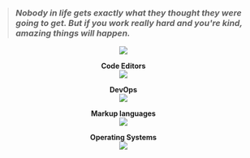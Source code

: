 > ### <i> Nobody in life gets exactly what they thought they were going to get. But if you work really hard and you're kind, amazing things will happen. </i>
<p align="center">
  <a href="https://skillicons.dev">
    <img src="https://skillicons.dev/icons?i=c,cpp,py,javascript,java" />
  </a>
</p>
<p align="center">
 <a><b>Code Editors</b><br></a>
  <a href="https://skillicons.dev">
    <img src="https://skillicons.dev/icons?i=vscode,vim,neovim,pycharm" />
  </a>
</p>
<p align="center">
 <a><b>DevOps</b></b><br></a>
  <a href="https://skillicons.dev">
    <img src="https://skillicons.dev/icons?i=git,bash,gtk" />
  </a>
</p>
<p align="center">
 <a><b>Markup languages</b><br></a>
  <a href="https://skillicons.dev">
    <img src="https://skillicons.dev/icons?i=html,css,md,latex" />
  </a>
</p>
<p align="center">
 <a><b>Operating Systems</b><br></a>
  <a href="https://skillicons.dev">
    <img src="https://skillicons.dev/icons?i=windows,apple,debian" />
  </a>
</p>




